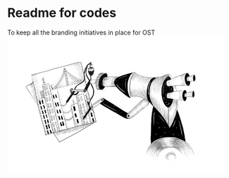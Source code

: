 # Readme for codes
To keep all the branding initiatives in place for OST
![](chapter_picture_17.jpg)
